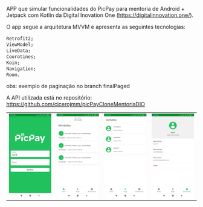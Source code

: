 
APP que simular funcionalidades do PicPay para mentoria de Android + Jetpack com Kotlin da Digital Inovation One (https://digitalinnovation.one/).

O app segue a arquitetura MVVM e apresenta as seguintes tecnologias:

    Retrofit2;
    ViewModel;
    LiveData;
    Courotines;
    Koin;
    Navigation;
    Room.

obs: exemplo de paginação no branch finalPaged

A API utilizada está no repositório: https://github.com/cicerojmm/picPayCloneMentoriaDIO

| | | | |
|:-------------------------:|:-------------------------:|:-------------------------:|:-------------------------:|
|<img width="1604" alt="login" src="https://github.com/joaooab/picPayCloneMentoriaDIO-Android/blob/master/picpay.png"> | <img width="1604" alt="atividades" src="https://github.com/joaooab/picPayCloneMentoriaDIO-Android/blob/master/picpay2.png">|<img width="1604" alt="contatos" src="https://github.com/joaooab/picPayCloneMentoriaDIO-Android/blob/master/picpay3.png">|<img width="1604" alt="perfil" src="https://github.com/joaooab/picPayCloneMentoriaDIO-Android/blob/master/picpay4.png"> |
